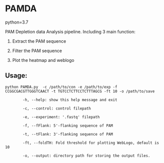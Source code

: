 # PAMDA
python=3.7

PAM Depletion data Analysis pipeline. Including 3 main function:

1. Extract the PAM sequence
        
2. Filter the PAM sequence
        
3. Plot the heatmap and weblogo
        
## Usage:
```
python PAMDA.py  -c /path/to/con -e /path/to/exp -f CCGGCGACGTTGGGTCAACT -t TGTCCTCTTCCTCTTTAGCG -ft 10 -o /path/to/save

        -h, --help: show this help message and exit

        -c, --control: control filepath

        -e, --experiment: '.fastq' filepath

        -f, --fFlank: 5'-flanking sequence of PAM

        -t, --tFlank: 3'-flanking sequence of PAM

        -ft, --foldTH: Fold threshold for plotting WebLogo, default is 10

        -o, --output: directory path for storing the output files. 

```
